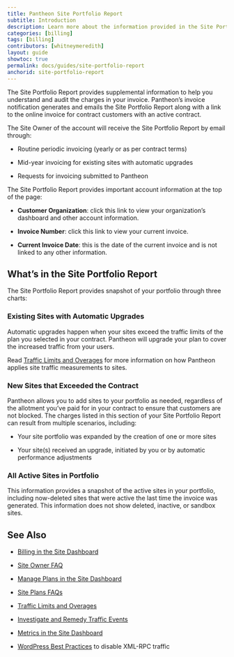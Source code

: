 ```yaml
---
title: Pantheon Site Portfolio Report
subtitle: Introduction
description: Learn more about the information provided in the Site Portfolio Report.
categories: [billing]
tags: [billing]
contributors: [whitneymeredith]
layout: guide
showtoc: true
permalink: docs/guides/site-portfolio-report
anchorid: site-portfolio-report
---
```


The Site Portfolio Report provides supplemental information to help you understand and audit the charges in your invoice. Pantheon’s invoice notification generates and emails the Site Portfolio Report along with a link to the online invoice for contract customers with an active contract. 

The Site Owner of the account will receive the Site Portfolio Report by email through:

- Routine periodic invoicing (yearly or as per contract terms)

- Mid-year invoicing for existing sites with automatic upgrades

- Requests for invoicing submitted to Pantheon

The Site Portfolio Report provides important account information at the top of the page:

- **Customer Organization**: click this link to view your organization’s dashboard and other account information. 

- **Invoice Number**: click this link to view your current invoice.

- **Current Invoice Date**: this is the date of the current invoice and is not linked to any other information.

## What’s in the Site Portfolio Report

The Site Portfolio Report provides snapshot of your portfolio through three charts:

### Existing Sites with Automatic Upgrades

Automatic upgrades happen when your sites exceed the traffic limits of the plan you selected in your contract. Pantheon will upgrade your plan to cover the increased traffic from your users.

Read [Traffic Limits and Overages](/traffic-limits) for more information on how Pantheon applies site traffic measurements to sites.

### New Sites that Exceeded the Contract

Pantheon allows you to add sites to your portfolio as needed, regardless of the allotment you’ve paid for in your contract to ensure that customers are not blocked. The charges listed in this section of your Site Portfolio Report can result from multiple scenarios, including:

- Your site portfolio was expanded by the creation of one or more sites

- Your site(s) received an upgrade, initiated by you or by automatic performance adjustments

### All Active Sites in Portfolio

This information provides a snapshot of the active sites in your portfolio, including now-deleted sites that were active the last time the invoice was generated. This information does not show deleted, inactive, or sandbox sites.

## See Also


- [Billing in the Site Dashboard](/site-billing)

- [Site Owner FAQ](/site-owner-faq)

- [Manage Plans in the Site Dashboard](/site-plan)

- [Site Plans FAQs](/site-plans-faq)

- [Traffic Limits and Overages](/traffic-limits)

- [Investigate and Remedy Traffic Events](/optimize-site-traffic)

- [Metrics in the Site Dashboard](/metrics)

- [WordPress Best Practices](/wordpress-best-practices/#avoid-xml-rpc-attacks) to disable XML-RPC traffic